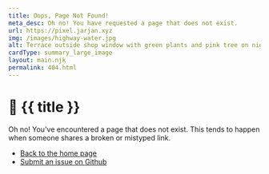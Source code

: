 ```yaml
---
title: Oops, Page Not Found!
meta_desc: Oh no! You have requested a page that does not exist.
url: https://pixel.jarjan.xyz
img: /images/highway-water.jpg
alt: Terrace outside shop window with green plants and pink tree on night street
cardType: summary_large_image
layout: main.njk
permalink: 404.html
---
```


<div class="four-oh-four">

# <span>🚧</span> {{ title }}

Oh no! You've encountered a page that does not exist. This tends to happen when someone shares a broken or mistyped link.

- [Back to the home page](/)
- [Submit an issue on Github](https://github.com/jarjan/pixel.jarjan.xyz)

</div>
